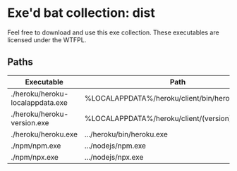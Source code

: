 # Exe'd bat collection: dist

Feel free to download and use this exe collection.
These executables are licensed under the WTFPL.

## Paths
| Executable | Path |
| ---------- | ---- |
| ./heroku/heroku-localappdata.exe | %LOCALAPPDATA%/heroku/client/bin/heroku.exe |
| ./heroku/heroku-version.exe | %LOCALAPPDATA%/heroku/client/(version)/heroku.exe |
| ./heroku/heroku.exe | .../heroku/bin/heroku.exe |
| ./npm/npm.exe | .../nodejs/npm.exe |
| ./npm/npx.exe | .../nodejs/npx.exe |
